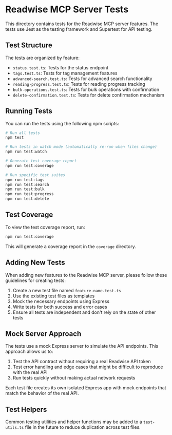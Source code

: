 # Readwise MCP Server Tests

This directory contains tests for the Readwise MCP server features. The tests use Jest as the testing framework and Supertest for API testing.

## Test Structure

The tests are organized by feature:

- `status.test.ts`: Tests for the status endpoint
- `tags.test.ts`: Tests for tag management features
- `advanced-search.test.ts`: Tests for advanced search functionality
- `reading-progress.test.ts`: Tests for reading progress tracking
- `bulk-operations.test.ts`: Tests for bulk operations with confirmation
- `delete-confirmation.test.ts`: Tests for delete confirmation mechanism

## Running Tests

You can run the tests using the following npm scripts:

```bash
# Run all tests
npm test

# Run tests in watch mode (automatically re-run when files change)
npm run test:watch

# Generate test coverage report
npm run test:coverage

# Run specific test suites
npm run test:tags
npm run test:search
npm run test:bulk
npm run test:progress
npm run test:delete
```

## Test Coverage

To view the test coverage report, run:

```bash
npm run test:coverage
```

This will generate a coverage report in the `coverage` directory.

## Adding New Tests

When adding new features to the Readwise MCP server, please follow these guidelines for creating tests:

1. Create a new test file named `feature-name.test.ts`
2. Use the existing test files as templates
3. Mock the necessary endpoints using Express
4. Write tests for both success and error cases
5. Ensure all tests are independent and don't rely on the state of other tests

## Mock Server Approach

The tests use a mock Express server to simulate the API endpoints. This approach allows us to:

1. Test the API contract without requiring a real Readwise API token
2. Test error handling and edge cases that might be difficult to reproduce with the real API
3. Run tests quickly without making actual network requests

Each test file creates its own isolated Express app with mock endpoints that match the behavior of the real API.

## Test Helpers

Common testing utilities and helper functions may be added to a `test-utils.ts` file in the future to reduce duplication across test files. 